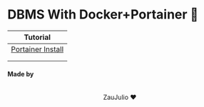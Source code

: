 # DBMS With Docker+Portainer 💙

| Tutorial                                   |
| ------------------------------------------ |
| [Portainer Install](./PortainerInstall.md) |
|                                            |
|                                            |

#### Made by

<p align="center">
  <br />
  ZauJulio ❤️
  <br />
</p>

